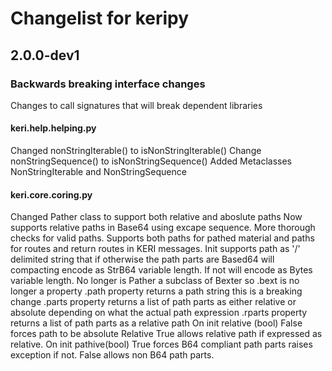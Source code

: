 # Changelist for keripy


## 2.0.0-dev1
### Backwards breaking interface changes
Changes to call signatures  that will break dependent libraries

#### keri.help.helping.py
Changed nonStringIterable() to isNonStringIterable()
Change nonStringSequence() to isNonStringSequence()
Added Metaclasses NonStringIterable and NonStringSequence

#### keri.core.coring.py
Changed Pather class to support both relative and aboslute paths
Now supports relative paths in Base64 using excape sequence.
More thorough checks for valid paths.
Supports both paths for pathed material and paths for routes and return routes
in KERI messages.
Init supports path as '/' delimited string that if otherwise the path parts
are Based64 will compacting encode as StrB64 variable length. If not will encode as
Bytes variable length.
No longer is Pather a subclass of Bexter so .bext is no longer a property
.path property returns a path string this is a breaking change
.parts property returns a list of path parts as either relative or absolute depending
on what the actual path expression
.rparts property returns a list of path parts as a relative path
On init relative (bool) False forces path to be absolute Relative True allows
relative path if expressed as relative.
On init pathive(bool) True forces B64 compliant path parts
raises exception if not. False allows non B64 path parts.
